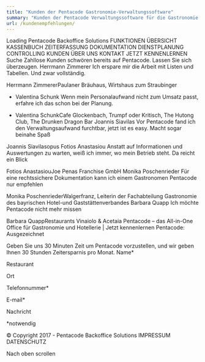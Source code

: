 ```yaml
---
title: "Kunden der Pentacode Gastronomie-Verwaltungssoftware"
summary: "Kunden der Pentacode Verwaltungssoftware für die Gastronomie und Hotellerie berichten von ihren Erfahrungen: Zeiteinsparungen, Einsparungen bei den Personalkosten, Einfache Bedienbarkeit, mehr Sicherheit bei Betriebsprüfungen."
url: /kundenempfehlungen/
---
```


Loading
Pentacode Backoffice Solutions
FUNKTIONEN
ÜBERSICHT
KASSENBUCH
ZEITERFASSUNG
DOKUMENTATION
DIENSTPLANUNG
CONTROLLING
KUNDEN
ÜBER UNS
KONTAKT
JETZT KENNENLERNEN
Suche
Zahllose Kunden schwören bereits auf Pentacode. Lassen Sie sich überzeugen.
Herrmann Zimmerer
Ich erspare mir die Arbeit mit Listen und Tabellen. Und zwar vollständig.

Herrmann ZimmererPaulaner Bräuhaus, Wirtshaus zum Straubinger

-   Valentina Schunk
    Wenn mein Personalaufwand nicht zum Umsatz passt, erfahre ich das schon bei der Planung.

-   Valentina SchunkCafe Glockenbach, Trumpf oder Kritisch, The Hutong Club, The Drunken Dragon Bar
    Joannis Siavilas
    Vor Pentacode fand ich den Verwaltungsaufwand furchtbar, jetzt ist es easy. Macht sogar beinahe Spaß

Joannis Siavilasopus
Fotios Anastasiou
Anstatt auf Informationen und Auswertungen zu warten, weiß ich immer, wo mein Betrieb steht. Da reicht ein Blick

Fotios AnastasiouJoe Penas Franchise GmbH
Monika Poschenrieder
Für eine rechtssichere Dokumentation kann ich einem Gastronomen Pentacode nur empfehlen

Monika PoschenriederWalgerfranz, Leiterin der Fachabteilung Gastronomie des bayrischen Hotel-und Gaststättenverbandes
Barbara Quapp
Ich möchte Pentacode nicht mehr missen

Barbara QuappRestaurants Vinaiolo & Acetaia
Pentacode – das All-in-One Office für Gastronomie und Hotellerie | Jetzt kennenlernen
Pentacode: Ausgezeichnet

Geben Sie uns 30 Minuten Zeit um Pentacode vorzustellen, und wir geben Ihnen 30 Stunden Zeitersparnis pro Monat.
Name\*

Restaurant

Ort

Telefonnummer\*

E-mail\*

Nachricht

\*notwendig

© Copyright 2017 - Pentacode Backoffice Solutions IMPRESSUM DATENSCHUTZ

Nach oben scrollen
